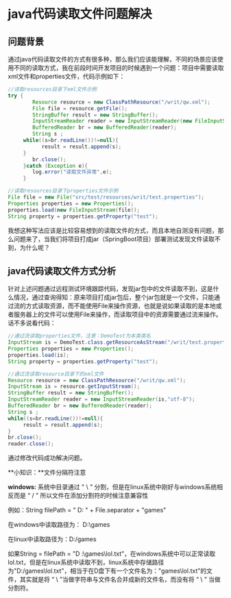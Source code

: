 # java代码读取文件问题解决

## 问题背景

通过java代码读取文件的方式有很多种，那么我们应该能理解，不同的场景应该使用不同的读取方式，我在前段时间开发项目的时候遇到一个问题：项目中需要读取xml文件和properties文件，代码示例如下：

```java
//读取resources目录下xml文件示例
try {
        Resource resource = new ClassPathResource("/writ/qw.xml");
        File file = resource.getFile();
        StringBuffer result = new StringBuffer();
        InputStreamReader reader = new InputStreamReader(new FileInputStream(file),"utf-8");
        BufferedReader br = new BufferedReader(reader);
        String s ;
     while((s=br.readLine())!=null){
           result = result.append(s);
     }
        br.close();
     }catch (Exception e){
        log.error("读取文件异常",e);
     }
```

```java
//读取resources目录下properties文件示例
File file = new File("src/test/resources/writ/test.properties");
Properties properties = new Properties();
properties.load(new FileInputStream(file));
String property = properties.getProperty("test");
```

我想这种写法应该是比较容易想到的读取文件的方式，而且本地自测没有问题，那么问题来了，当我们将项目打成jar（SpringBoot项目）部署测试发现文件读取不到，为什么呢？



## java代码读取文件方式分析



针对上述问题通过远程测试环境跟踪代码，发现jar包中的文件读取不到，这是什么情况，通过查询得知：原来项目打成jar包后，整个jar包就是一个文件，只能通过流的方式读取资源，而不能使用File来操作资源，也就是说如果读取的是本地或者服务器上的文件可以使用File来操作，而读取项目中的资源需要通过流来操作。话不多说看代码：

```java
//通过流读取properties文件，注意：DemoTest为本类类名
InputStream is = DemoTest.class.getResourceAsStream("/writ/test.properties");
Properties properties = new Properties();
properties.load(is);
String property = properties.getProperty("test");
```

```java
//通过流读取resource目录下的xml文件
Resource resource = new ClassPathResource("/writ/qw.xml");
InputStream is = resource.getInputStream();
StringBuffer result = new StringBuffer();
InputStreamReader reader = new InputStreamReader(is,"utf-8");
BufferedReader br = new BufferedReader(reader);
String s ;
while((s=br.readLine())!=null){
     result = result.append(s);
}
br.close();
reader.close();
```

通过修改代码成功解决问题。

**小知识：**文件分隔符注意

**windows:** 系统中目录通过 " \ "  分割，但是在linux系统中刚好与windows系统相反而是 “ / ”  所以文件在添加分割符的时候注意兼容性

例如：String  filePath = " D: " + File.separator  +  "games"   

在windows中读取路径为： D:\games

在linux中读取路径为：D:/games

如果String  =  filePath = "D :\games\lol.txt"，在windows系统中可以正常读取lol.txt，但是在linux系统中读取不到，linux系统中存储路径为"D:/games\lol.txt"，相当于在D盘下有一个文件名为："games\lol.txt"的文件，其实就是将 “ \ ”当做字符串与文件名合并成新的文件名，而没有将 “ \ ” 当做分割符。